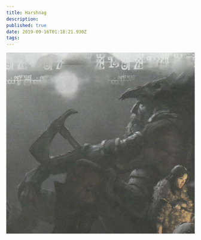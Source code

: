 ```yaml
---
title: Harshnag
description: 
published: true
date: 2019-09-16T01:18:21.930Z
tags: 
---
```


![Harshnag](/uploads/harshnag.png "Harshnag")